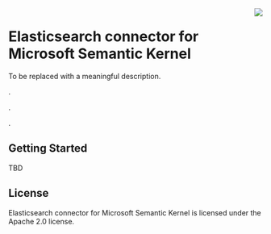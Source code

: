 <img align="right" width="auto" height="auto" src="https://www.elastic.co/static-res/images/elastic-logo-200.png"/>

# Elasticsearch connector for Microsoft Semantic Kernel

To be replaced with a meaningful description.

.

.

.

## Getting Started

TBD

## License

Elasticsearch connector for Microsoft Semantic Kernel is licensed under the Apache 2.0 license.
